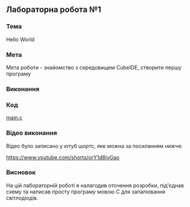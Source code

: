 ## Лабораторна робота №1

### Тема

Hello World

### Мета

Мета роботи - знайомство з середовищем CubeIDE, створити першу програму

### Виконання

### Код

[main.c](./Core/Src/main.c)

### Відео виконання

Відео було записано у ютуб шортс, яке можна за посиланням нижче:

<https://www.youtube.com/shorts/orY1d8iyGao>

### Висновок

На цій лабораторній роботі я налагодив оточення розробки, під'єднав схему та написав просту програму мовою С для запалювання світлодіодів.
